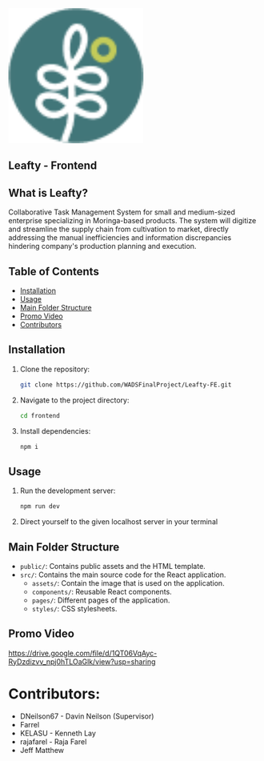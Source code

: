 <img src="LeaftyLogo.png" width="270">

## Leafty - Frontend

## What is Leafty?
 Collaborative Task Management System for small and medium-sized enterprise specializing in Moringa-based products. The system will digitize and streamline the supply chain from cultivation to market, directly addressing the manual inefficiencies and information discrepancies hindering company's production planning and execution. 

## Table of Contents
- [Installation](#installation)
- [Usage](#usage)
- [Main Folder Structure](#main-folder-structure)
- [Promo Video](#promo-video)
- [Contributors](#contributors)

## Installation
1. Clone the repository:
   ```sh
   git clone https://github.com/WADSFinalProject/Leafty-FE.git

2. Navigate to the project directory:
    ```sh
    cd frontend

3. Install dependencies:
    ```sh
    npm i

## Usage
1. Run the development server:
    ```sh
    npm run dev

2. Direct yourself to the given localhost server in your terminal 

## Main Folder Structure
- `public/`: Contains public assets and the HTML template.
- `src/`: Contains the main source code for the React application.
  - `assets/`: Contain the image that is used on the application.
  - `components/`: Reusable React components.
  - `pages/`: Different pages of the application.
  - `styles/`: CSS stylesheets.

## Promo Video

https://drive.google.com/file/d/1QT06VqAyc-RyDzdizvv_npj0hTLOaGlk/view?usp=sharing


# Contributors:
- DNeilson67 - Davin Neilson (Supervisor)
- Farrel
- KELASU - Kenneth Lay
- rajafarel - Raja Farel
- Jeff Matthew


